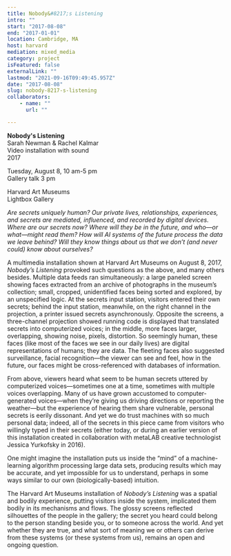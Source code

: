 ```yaml
---
title: Nobody&#8217;s Listening
intro: ""
start: "2017-08-08"
end: "2017-01-01"
location: Cambridge, MA
host: harvard
mediation: mixed_media
category: project
isFeatured: false
externalLink: ""
lastmod: "2021-09-16T09:49:45.957Z"
date: "2017-08-08"
slug: nobody-8217-s-listening
collaborators:
    - name: ""
      url: ""

---
```

**Nobody's Listening**
<br />Sarah Newman & Rachel Kalmar
<br />Video installation with sound
<br />2017

Tuesday, August 8, 10 am-5 pm
<br />Gallery talk 3 pm

Harvard Art Museums
<br />Lightbox Gallery

<em>Are secrets uniquely human?  Our private lives, relationships, experiences, and secrets are mediated, influenced, and recorded by digital devices. Where are our secrets now? Where will they be in the future, and who—or what—might read them? How will AI systems of the future process the data we leave behind? Will they know things about us that we don’t (and never could) know about ourselves? </em>

A multimedia installation shown at Harvard Art Museums on August 8, 2017, <em>Nobody’s Listening</em> provoked such questions as the above, and many others besides. Multiple data feeds ran simultaneously: a large paneled screen showing faces extracted from an archive of photographs in the museum’s collection; small, cropped, unidentified faces being sorted and explored, by an unspecified logic.
At the secrets input station, visitors entered their own secrets; behind the input station, meanwhile, on the right channel in the projection, a printer issued secrets asynchronously. Opposite the screens, a three-channel projection showed running code is displayed that translated secrets into computerized voices; in the middle, more faces larger, overlapping, showing noise, pixels, distortion. So seemingly human, these faces (like most of the faces we see in our daily lives) are digital representations of humans; they are data. The fleeting faces also suggested surveillance, facial recognition—the viewer can see and feel, how in the future, our faces might be cross-referenced with databases of information. 

From above, viewers heard what seem to be human secrets uttered by computerized voices—sometimes one at a time, sometimes with multiple voices overlapping. Many of us have grown accustomed to computer-generated voices—when they’re giving us driving directions or reporting the weather—but the experience of hearing them share vulnerable, personal secrets is eerily dissonant. And yet we do trust machines with so much personal data; indeed, all of the secrets in this piece came from visitors who willingly typed in their secrets (either today, or during an earlier version of this installation created in collaboration with metaLAB creative technologist Jessica Yurkofsky in 2016).

One might imagine the installation puts us inside the “mind” of a machine-learning algorithm processing large data sets, producing results which may be accurate, and yet impossible for us to understand, perhaps in some ways similar to our own (biologically-based) intuition.  

The Harvard Art Museums installation of <em>Nobody’s Listening</em> was a spatial and bodily experience, putting visitors inside the system, implicated them bodily in its mechanisms and flows. The glossy screens reflected silhouettes of the people in the gallery; the secret you heard could belong to the person standing beside you, or to someone across the world. And yet whether they are true, and what sort of meaning we or others can derive from these systems (or these systems from us), remains an open and ongoing question.